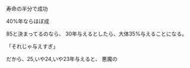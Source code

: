 
寿命の半分で成功

40%年ならほぼ成

85と決まってるのなら、
30年与えるとしたら、大体35%与えることになる。

「それじゃ与えすぎ」

だから、25,いや24,いや23年与えると、
悪魔の
